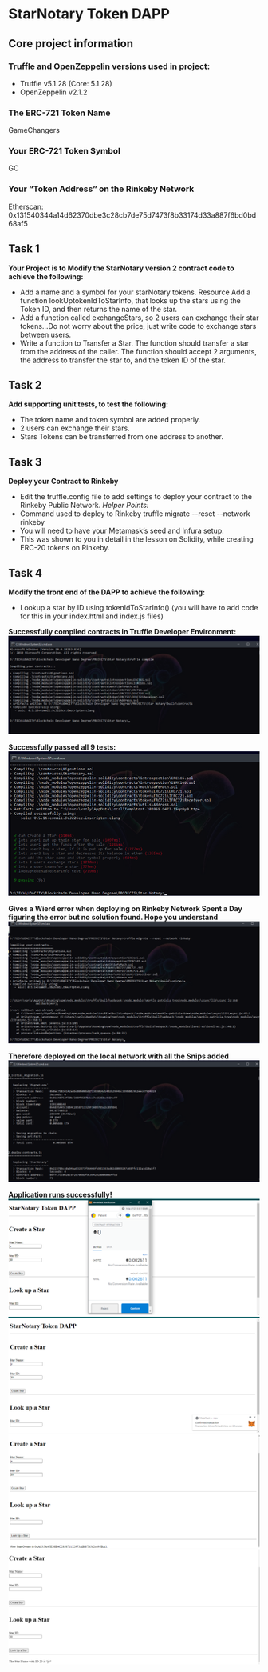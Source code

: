 # StarNotary Token DAPP

## Core project information

### Truffle and OpenZeppelin versions used in project:
- Truffle v5.1.28 (Core: 5.1.28)
- OpenZeppelin v2.1.2

### The ERC-721 Token Name
GameChangers

### Your ERC-721 Token Symbol
GC

### Your “Token Address” on the Rinkeby Network
Etherscan: 0x131540344a14d62370dbe3c28cb7de75d7473f8b33174d33a887f6bd0bd68af5

## Task 1
**Your Project is to Modify the StarNotary version 2 contract code to achieve the following:**
- Add a name and a symbol for your starNotary tokens. Resource
Add a function lookUptokenIdToStarInfo, that looks up the stars using the Token ID, and then returns the name of the star.
- Add a function called exchangeStars, so 2 users can exchange their star tokens...Do not worry about the price, just write code to exchange stars between users.
- Write a function to Transfer a Star. The function should transfer a star from the address of the caller. The function should accept 2 arguments, the address to transfer the star to, and the token ID of the star.

## Task 2
**Add supporting unit tests, to test the following:**
- The token name and token symbol are added properly.
- 2 users can exchange their stars.
- Stars Tokens can be transferred from one address to another.

## Task 3
**Deploy your Contract to Rinkeby**
- Edit the truffle.config file to add settings to deploy your contract to the Rinkeby Public Network.
*Helper Points:*
- Command used to deploy to Rinkeby truffle migrate --reset --network rinkeby
- You will need to have your Metamask’s seed and Infura setup.
- This was shown to you in detail in the lesson on Solidity, while creating ERC-20 tokens on Rinkeby.

## Task 4
**Modify the front end of the DAPP to achieve the following:**
- Lookup a star by ID using tokenIdToStarInfo() (you will have to add code for this in your index.html and index.js files)

**Successfully compiled contracts in Truffle Developer Environment:**
![image info](./snips/compile.png)

**Successfully passed all 9 tests:**
![image info](./snips/test.png)

**Gives a Wierd error when deploying on Rinkeby Network Spent a Day figuring the error but no solution found. Hope you understand**
![image info](./snips/rinkeby.png)

**Therefore deployed on the local network with all the Snips added**
![image info](./snips/local.png)

**Application runs successfully!**
![image info](./snips/1.png)
![image info](./snips/2.png)
![image info](./snips/3.png)
![image info](./snips/4.png)